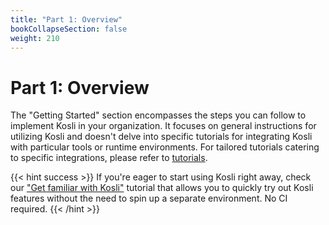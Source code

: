 ```yaml
---
title: "Part 1: Overview"
bookCollapseSection: false
weight: 210
---
```

# Part 1: Overview

The "Getting Started" section encompasses the steps you can follow to implement Kosli in your organization. It focuses on general instructions for utilizing Kosli and doesn't delve into specific tutorials for integrating Kosli with particular tools or runtime environments. For tailored tutorials catering to specific integrations, please refer to [tutorials](/tutorials).
  
{{< hint success >}}
If you're eager to start using Kosli right away, check our ["Get familiar with Kosli"](/tutorials/get_familiar_with_kosli/) tutorial that allows you to quickly try out Kosli features without the need to spin up a separate environment. No CI required.
{{< /hint >}}